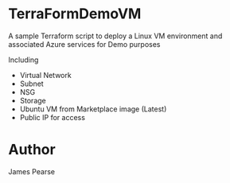# TerraFormDemoVM

A sample Terraform script to deploy a Linux VM environment and associated Azure services for Demo purposes

Including 

- Virtual Network 
- Subnet
- NSG 
- Storage 
- Ubuntu VM from Marketplace image (Latest)
- Public IP for access

# Author

James Pearse 

